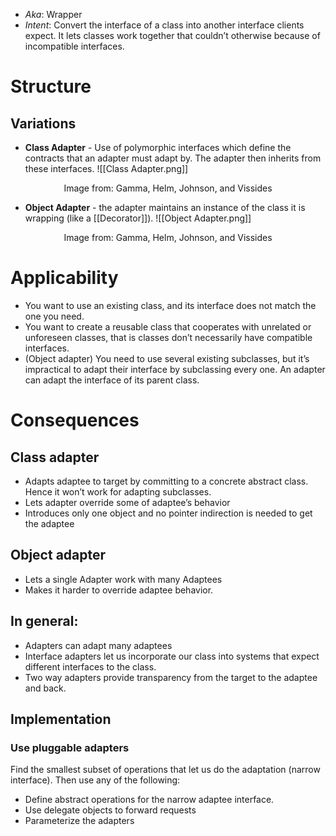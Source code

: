 * *Aka*: Wrapper 
* *Intent*: Convert the interface of a class into another interface clients expect. It lets classes work together that couldn’t otherwise because of incompatible interfaces.
# Structure
## Variations
* **Class Adapter** - Use of polymorphic interfaces which define the contracts that an adapter must adapt by. The adapter then inherits from these interfaces.
![[Class Adapter.png]]
<center> Image from: Gamma, Helm, Johnson, and Vissides </center>


* **Object Adapter** - the adapter maintains an instance of the class it is wrapping (like a [[Decorator]]).
![[Object Adapter.png]]
<center> Image from: Gamma, Helm, Johnson, and Vissides </center>

# Applicability
* You want to use an existing class, and its interface does not match the one you need.
* You want to create a reusable class that cooperates with unrelated or unforeseen classes, that is classes don’t necessarily have compatible interfaces.
* (Object adapter) You need to use several existing subclasses, but it’s impractical to adapt their interface by subclassing every one. An adapter can adapt the interface of its parent class.

# Consequences
## Class adapter
* Adapts adaptee to target by committing to a concrete abstract class. Hence it won’t work for adapting subclasses.
* Lets adapter override some of adaptee’s behavior
* Introduces only one object and no pointer indirection is needed to get the adaptee

## Object adapter
* Lets a single Adapter work with many Adaptees
* Makes it harder to override adaptee behavior.

## In general:
* Adapters can adapt many adaptees
* Interface adapters let us incorporate our class into systems that expect different interfaces to the class.
* Two way adapters provide transparency from the target to the adaptee and back.

## Implementation
### Use pluggable adapters
Find the smallest subset of operations that let us do the adaptation (narrow interface). Then use any of the following:
* Define abstract operations for the narrow adaptee interface.
* Use delegate objects to forward requests
* Parameterize the adapters